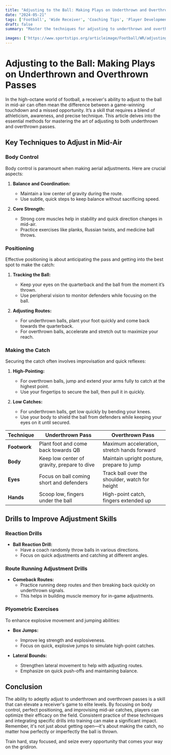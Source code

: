 ```yaml
---
title: "Adjusting to the Ball: Making Plays on Underthrown and Overthrown Passes"
date: "2024-05-21"
tags: ['Football', 'Wide Receiver', 'Coaching Tips', 'Player Development', 'Body Control', 'Positioning', 'Catch Techniques', 'Game Strategy', 'Training']
draft: false
summary: "Master the techniques for adjusting to underthrown and overthrown passes by focusing on body control, positioning, and making critical mid-air adjustments to secure the catch and make plays."

images: ['https://www.sportstips.org/articleimage/Football/WR/adjusting_to_the_ball_making_plays_on_underthrown_and_overthrown_passes.webp']
---
```


# Adjusting to the Ball: Making Plays on Underthrown and Overthrown Passes

In the high-octane world of football, a receiver's ability to adjust to the ball in mid-air can often mean the difference between a game-winning touchdown and a missed opportunity. It’s a skill that requires a blend of athleticism, awareness, and precise technique. This article delves into the essential methods for mastering the art of adjusting to both underthrown and overthrown passes.

## Key Techniques to Adjust in Mid-Air

### Body Control

Body control is paramount when making aerial adjustments. Here are crucial aspects:

1. **Balance and Coordination:**
   - Maintain a low center of gravity during the route.
   - Use subtle, quick steps to keep balance without sacrificing speed.

2. **Core Strength:**
   - Strong core muscles help in stability and quick direction changes in mid-air.
   - Practice exercises like planks, Russian twists, and medicine ball throws.

### Positioning

Effective positioning is about anticipating the pass and getting into the best spot to make the catch:

1. **Tracking the Ball:**
   - Keep your eyes on the quarterback and the ball from the moment it’s thrown.
   - Use peripheral vision to monitor defenders while focusing on the ball.

2. **Adjusting Routes:**
   - For underthrown balls, plant your foot quickly and come back towards the quarterback.
   - For overthrown balls, accelerate and stretch out to maximize your reach.

### Making the Catch

Securing the catch often involves improvisation and quick reflexes:

1. **High-Pointing:**
   - For overthrown balls, jump and extend your arms fully to catch at the highest point.
   - Use your fingertips to secure the ball, then pull it in quickly.

2. **Low Catches:**
   - For underthrown balls, get low quickly by bending your knees.
   - Use your body to shield the ball from defenders while keeping your eyes on it until secured.

| **Technique**     | **Underthrown Pass**                             | **Overthrown Pass**                            |
|-------------------|-------------------------------------------------|------------------------------------------------|
| **Footwork**      | Plant foot and come back towards QB              | Maximum acceleration, stretch hands forward    |
| **Body**          | Keep low center of gravity, prepare to dive      | Maintain upright posture, prepare to jump      |
| **Eyes**          | Focus on ball coming short and defenders         | Track ball over the shoulder, watch for height |
| **Hands**         | Scoop low, fingers under the ball                | High-point catch, fingers extended up          |

## Drills to Improve Adjustment Skills

### Reaction Drills

- **Ball Reaction Drill:**
  - Have a coach randomly throw balls in various directions.
  - Focus on quick adjustments and catching at different angles.

### Route Running Adjustment Drills

- **Comeback Routes:**
  - Practice running deep routes and then breaking back quickly on underthrown signals.
  - This helps in building muscle memory for in-game adjustments.

### Plyometric Exercises

To enhance explosive movement and jumping abilities:

- **Box Jumps:**
  - Improve leg strength and explosiveness.
  - Focus on quick, explosive jumps to simulate high-point catches.

- **Lateral Bounds:**
  - Strengthen lateral movement to help with adjusting routes.
  - Emphasize on quick push-offs and maintaining balance.

## Conclusion

The ability to adeptly adjust to underthrown and overthrown passes is a skill that can elevate a receiver's game to elite levels. By focusing on body control, perfect positioning, and improvising mid-air catches, players can optimize their efficacy on the field. Consistent practice of these techniques and integrating specific drills into training can make a significant impact. Remember, it's not just about getting open—it's about making the catch, no matter how perfectly or imperfectly the ball is thrown.

Train hard, stay focused, and seize every opportunity that comes your way on the gridiron.